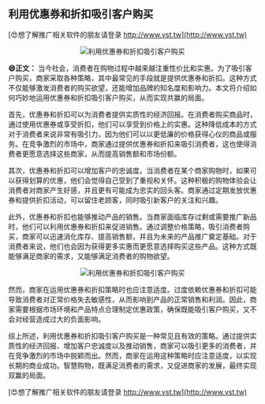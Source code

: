 ## **利用优惠券和折扣吸引客户购买**

[😍想了解推广相关软件的朋友请登录 http://www.vst.tw](http://www.vst.tw)

 <center><img src="https://vst.tw/MP4/tuiguang/png/4.png" alt="利用优惠券和折扣吸引客户购买"></center>

**😄正文：**
当今社会，消费者在购物过程中越来越注重性价比和实惠。为了吸引客户购买，商家采取各种策略，其中最常见的手段就是提供优惠券和折扣。这种方式不仅能够激发消费者的购买欲望，还能增加品牌的知名度和影响力。本文将介绍如何巧妙地运用优惠券和折扣吸引客户购买，从而实现共赢的局面。

首先，优惠券和折扣可以为消费者提供实质性的经济回报。在消费者购买商品时，通过使用优惠券或享受折扣，他们可以享受到价格上的实惠。这种降低成本的方式对于消费者来说非常有吸引力，因为他们可以以更低廉的价格获得心仪的商品或服务。在竞争激烈的市场中，商家通过提供优惠券和折扣来吸引消费者，这也使得消费者更愿意选择这些商家，从而提高销售额和市场份额。

其次，优惠券和折扣可以增加客户的忠诚度。当消费者在某个商家购物时，如果可以获得划算的优惠，他们会觉得自己受到了重视和关怀。这种积极的购物体验会让消费者对商家产生好感，并且更有可能成为忠实的回头客。商家通过定期发放优惠券和提供折扣活动，可以留住老顾客，同时吸引新客户的关注和兴趣。

此外，优惠券和折扣也能够推动产品的销售。当商家面临库存过剩或需要推广新品时，他们可以利用优惠券和折扣来促进销售。通过调整价格策略，吸引消费者购买，商家可以迅速消化库存、提高销售额，并且为未来的产品推广奠定基础。对于消费者来说，他们也会因为获得更多实惠而更愿意选择购买这些产品。这种方式既能够满足商家的需求，又能够满足消费者的购物欲望。

 <center><img src="https://vst.tw/MP4/tuiguang/png/8.png" alt="利用优惠券和折扣吸引客户购买"></center>

然而，商家在运用优惠券和折扣策略时也应注意适度。过度依赖优惠券和折扣可能导致消费者对正常价格失去敏感性，从而影响到产品的正常销售和利润。因此，商家需要根据市场环境和产品特点合理制定优惠政策，确保既能吸引客户购买，又不会对经营造成过大的负面影响。

综上所述，利用优惠券和折扣吸引客户购买是一种常见且有效的策略。通过提供实质性的经济回报、增加客户忠诚度以及推动销售，商家可以吸引更多的消费者，并在竞争激烈的市场中脱颖而出。然而，商家在运用这种策略时应注意适度，以实现长期的商业成功。智慧购物，既满足消费者的需求，又促进商家的发展，最终实现双赢的局面。

[😍想了解推广相关软件的朋友请登录 http://www.vst.tw](http://www.vst.tw)



